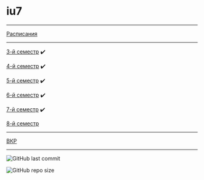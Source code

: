 # iu7

___
[Расписания](https://isot.bmstu.ru/2edu/shedule/)
___

[3-й семестр](https://github.com/dKosarevsky/iu7/blob/master/README.md) ✔️

[4-й семестр](2019_2020_4sem.md) ✔️

[5-й семестр](2020_2021_5sem.md) ✔️

[6-й семестр](2021_6_sem.md) ✔️

[7-й семестр](2021_2022_7_sem.md) ✔️

[8-й семестр](2022_8_sem.md)
___

[ВКР](https://github.com/dKosarevsky/bmstu_BGQW) 

___

![GitHub last commit](https://img.shields.io/github/last-commit/dKosarevsky/iu7?style=for-the-badge)

![GitHub repo size](https://img.shields.io/github/repo-size/dKosarevsky/iu7?style=for-the-badge)
